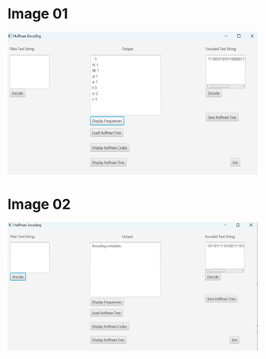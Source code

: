 # Image 01
![Image 01](https://github.com/Minhaz78/Java-Project/blob/29d99c6b8258f194d1d5d4ccb1b6b73ede917c87/Huffman%20Coding%20Technique%20To%20Compress%20Text/Output%20Images/Picture1.png)
# Image 02
![Image 02](https://github.com/Minhaz78/Java-Project/blob/2760cfeee375092f77e4916d7939616afc46a391/Huffman%20Coding%20Technique%20To%20Compress%20Text/Output%20Images/Picture2.png)
